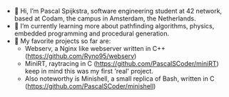 - 👋 Hi, I’m Pascal Spijkstra, software engineering student at 42 network, based at Codam, the campus in Amsterdam, the Netherlands.
- 🌱 I’m currently learning more about pathfinding algorithms, physics, embedded programming and procedural generation.
- 👀 My favorite projects so far are:
  - Webserv, a Nginx like webserver written in C++ (https://github.com/Ryno95/webserv) 
  - MiniRT, raytracing in C (https://github.com/PascalSCoder/miniRT) keep in mind this was my first 'real' project.
  - Also noteworthy is Minishell, a small replica of Bash, written in C (https://github.com/PascalSCoder/minishell)
